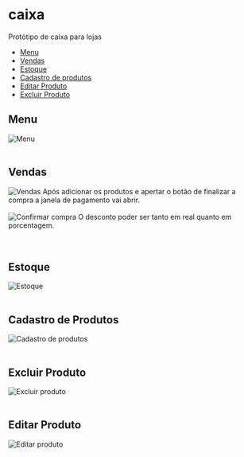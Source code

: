 # caixa
Protótipo de caixa para lojas
<ul>
  <li><a href="#Menu">Menu</a></li>
  <li><a href="#Vendas">Vendas</a></li>
  <li><a href="#Estoque">Estoque</a></li>
  <li><a href="#Cadastro de produtos">Cadastro de produtos</a></li>
  <li><a href="#Editar produto">Editar Produto</a></li>
  <li><a href="#Excluir">Excluir Produto</a></li>
</ul>


<h2>Menu</h2>
<img src="https://user-images.githubusercontent.com/67676175/204076073-de47224e-d4a1-4f1a-a477-5c5e27a88fa5.png" alt="Menu">
<br><br>

<h2 id="vendas">Vendas</h2>
<img src="https://user-images.githubusercontent.com/67676175/204076094-b505f244-87b9-49c2-9927-b3fb884a35d1.png" alt="Vendas">
Após adicionar os produtos e apertar o botão de finalizar a compra a janela de pagamento vai abrir. <br>
<br>
<img src="https://user-images.githubusercontent.com/67676175/204076142-7d140ece-c933-4d1c-a3f8-bee42d3e4a0e.png" alt="Confirmar compra">
O desconto poder ser tanto em real quanto em porcentagem.
<br><br><br>


<h2 id="estoque">Estoque</h2>
<img src="https://user-images.githubusercontent.com/67676175/204076224-2f320b26-d22e-491a-a1a2-d9d17a25aa3a.png" alt="Estoque">
<br><br>


<h2 id="cadastro de produtos">Cadastro de Produtos</h2>
<img src="https://user-images.githubusercontent.com/67676175/204093005-0191b4ab-999b-44f1-9f58-597abf7f7898.png" alt="Cadastro de produtos">
<br><br>


<h2 id="Excluir produto">Excluir Produto</h2>
<img src="https://user-images.githubusercontent.com/67676175/204093205-34928b43-7b1a-416a-9dba-c89113a96ffc.png" alt="Excluir produto">
<br><br>


<h2 id="Editar produto">Editar Produto</h2>
<img src="https://user-images.githubusercontent.com/67676175/204093275-6fa00a38-c229-4ca1-9518-990ec5662fb5.png" alt="Editar produto">
<br><br>
